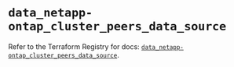 # `data_netapp-ontap_cluster_peers_data_source`

Refer to the Terraform Registry for docs: [`data_netapp-ontap_cluster_peers_data_source`](https://registry.terraform.io/providers/netapp/netapp-ontap/2.3.0/docs/data-sources/cluster_peers_data_source).
